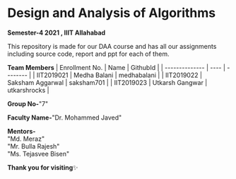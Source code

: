 # Design and Analysis of Algorithms 
**Semester-4 2021 , IIIT Allahabad**

This repository is made for our DAA course and has all our assignments including source code, report and ppt for each of them.

**Team Members**
|   Enrollment No.  |   Name   | GithubId |
|   --------------  |   ----   | -------- |
|    IIT2019021  |   Medha Balani | medhabalani |
|    IIT2019022  |   Saksham Aggarwal | saksham701 | 
|    IIT2019023  |   Utkarsh Gangwar | utkarshrocks  |

**Group No-**"7"

**Faculty Name-**"Dr. Mohammed Javed"

**Mentors-**
<br>"Md. Meraz"
<br>"Mr. Bulla Rajesh"
<br>"Ms. Tejasvee Bisen"

**Thank you for visiting**✨
